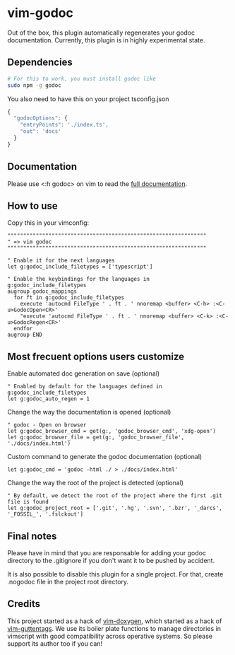 # vim-godoc
Out of the box, this plugin automatically regenerates your godoc
documentation. Currently, this plugin is in highly experimental state.

## Dependencies
```sh
# For this to work, you must install godoc like
sudo npm -g godoc
```

You also need to have this on your project tsconfig.json
```typescript
{
  "godocOptions": {
    "entryPoints": './index.ts',
    "out": 'docs'
  }
}
```

## Documentation
Please use <:h godoc> on vim to read the [full documentation](https://github.com/Zeioth/vim-godoc/blob/main/doc/godoc.txt).

## How to use
Copy this in your vimconfig:

```
"""""""""""""""""""""""""""""""""""""""""""""""""""""""""""""""
" => vim godoc
"""""""""""""""""""""""""""""""""""""""""""""""""""""""""""""""

" Enable it for the next languages
let g:godoc_include_filetypes = ['typescript']

" Enable the keybindings for the languages in g:godoc_include_filetypes
augroup godoc_mappings
  for ft in g:godoc_include_filetypes
    execute 'autocmd FileType ' . ft . ' nnoremap <buffer> <C-h> :<C-u>GodocOpen<CR>'
    "execute 'autocmd FileType ' . ft . ' nnoremap <buffer> <C-k> :<C-u>GodocRegen<CR>'
  endfor
augroup END
```

## Most frecuent options users customize

Enable automated doc generation on save (optional)
```
" Enabled by default for the languages defined in g:godoc_include_filetypes
let g:godoc_auto_regen = 1
```

Change the way the documentation is opened (optional)
```
" godoc - Open on browser
let g:godoc_browser_cmd = get(g:, 'godoc_browser_cmd', 'xdg-open')
let g:godoc_browser_file = get(g:, 'godoc_browser_file', './docs/index.html')
```

Custom command to generate the godoc documentation (optional)

```
let g:godoc_cmd = 'godoc -html ./ > ./docs/index.html'
```

Change the way the root of the project is detected (optional)

```
" By default, we detect the root of the project where the first .git file is found
let g:godoc_project_root = ['.git', '.hg', '.svn', '.bzr', '_darcs', '_FOSSIL_', '.fslckout']
```

## Final notes

Please have in mind that you are responsable for adding your godoc directory to the .gitignore if you don't want it to be pushed by accident.

It is also possible to disable this plugin for a single project. For that, create .nogodoc file in the project root directory.

## Credits
This project started as a hack of [vim-doxygen](https://github.com/Zeioth/vim-doxygen), which started as a hack of [vim-guttentags](https://github.com/ludovicchabant/vim-gutentags). We use its boiler plate functions to manage directories in vimscript with good compatibility across operative systems. So please support its author too if you can!
